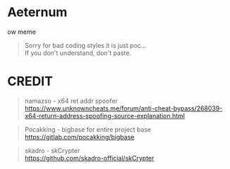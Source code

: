 # Aeternum
 ow meme

> Sorry for bad coding styles it is just poc...  
> If you don't understand, don't paste.  

# CREDIT

> namazso - x64 ret addr spoofer  
> https://www.unknowncheats.me/forum/anti-cheat-bypass/268039-x64-return-address-spoofing-source-explanation.html

> Pocakking - bigbase for entire project base  
> https://gitlab.com/pocakking/bigbase

> skadro - skCrypter  
> https://github.com/skadro-official/skCrypter
